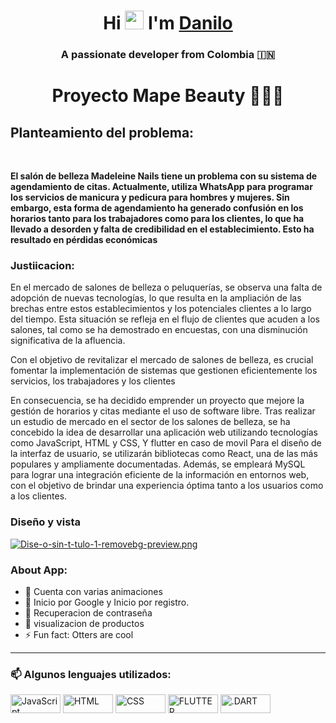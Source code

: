 <h1 align="center">Hi <img src="https://github.com/abdoachhoubi/abdoachhoubi/blob/main/gifs/Hi.gif" width="30",</img> I'm <a href="https://github.com/Danilo7945" target="blank">
Danilo</a></h1>
<h3 align="center">A passionate developer from Colombia &#127470;&#127475</h3>
<h1 align="center">Proyecto
Mape Beauty 👨‍💻📱</h1>

<h2>Planteamiento del problema:</h2>

<div align=left>
  <br>
    <p>
       <strong>
            	El salón de belleza Madeleine Nails tiene un problema con su sistema de agendamiento de citas. Actualmente, utiliza WhatsApp 					para programar los servicios de manicura y pedicura para hombres y mujeres. Sin embargo, esta forma de agendamiento ha generado confusión en los 		horarios tanto para los trabajadores como para los clientes, lo que ha llevado a desorden y falta de credibilidad en el establecimiento. Esto ha 		resultado en pérdidas económicas
       </strong>
    </p>

</div>

<h3>Justiicacion:</h3>

<h align=left>
En el mercado de salones de belleza o peluquerías, se observa una falta de adopción de nuevas tecnologías, lo que resulta en la ampliación de                     las brechas entre estos establecimientos y los potenciales clientes a lo largo del tiempo. Esta situación se refleja en el flujo de clientes que                   acuden a los salones, tal como se ha demostrado en encuestas, con una disminución significativa de la afluencia.


Con el objetivo de revitalizar el mercado de salones de belleza, es crucial fomentar la implementación de sistemas que gestionen eficientemente los               servicios, los trabajadores y los clientes

En consecuencia, se ha decidido emprender un proyecto que mejore la gestión de horarios y citas mediante el uso de software libre. Tras realizar un             estudio de mercado en el sector de los salones de belleza, se ha concebido la idea de desarrollar una aplicación web utilizando tecnologías como                   JavaScript, HTML y CSS, Y flutter en caso de movil Para el diseño de la interfaz de usuario, se utilizarán bibliotecas como React, una de las más                 populares y ampliamente documentadas. Además, se empleará MySQL para lograr una integración eficiente de la información en entornos web, con el                   objetivo de brindar una experiencia óptima tanto a los usuarios como a los clientes.
</h><h3>Diseño y vista </h3>
[![Dise-o-sin-t-tulo-1-removebg-preview.png](https://i.postimg.cc/59ZvQr1c/Dise-o-sin-t-tulo-1-removebg-preview.png)](https://postimg.cc/z3F390Vp)

### About App:

- 🔭 Cuenta con varias animaciones
- 🌱 Inicio por Google y Inicio por registro.
- 🤔 Recuperacion de contraseña
- 💬 visualizacion de productos
- ⚡ Fun fact: Otters are cool

---

<h3 align="left"> 📫 Algunos lenguajes utilizados:</h3>
<p align="left">
<a target="blank"><img align="center" src="https://img.shields.io/badge/JavaScript-323330?style=for-the-badge&logo=javascript&logoColor=F7DF1E" alt="JavaScript" height="30" width="80" /></a>
<a target="blank"><img align="center" src="https://img.shields.io/badge/HTML-239120?style=for-the-badge&logo=html5&logoColor=white" alt="HTML" height="30" width="80" /></a>
<a target="blank"><img align="center" src="https://img.shields.io/badge/CSS-239120?&style=for-the-badge&logo=css3&logoColor=white" alt="CSS" height="30" width="80" /></a>
<a target="blank"><img align="center" src="https://img.shields.io/badge/Flutter-02569B?style=for-the-badge&logo=flutter&logoColor=white" alt="FLUTTER" height="30" width="80" /></a>
<a target="blank"><img align="center" src="https://img.shields.io/badge/Dart-0175C2?style=for-the-badge&logo=dart&logoColor=white" alt=".DART" height="30" width="80" /></a>
</p>

